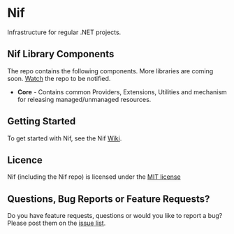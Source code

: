 # Nif
Infrastructure for regular .NET projects.

## Nif Library Components
The repo contains the following components. More libraries are coming soon. [Watch](https://github.com/kokhans/Nif/subscription) the repo to be notified.

* **Core** - Contains common Providers, Extensions, Utilities and mechanism for releasing managed/unmanaged resources.

## Getting Started
To get started with Nif, see the Nif [Wiki](https://github.com/kokhans/Nif/wiki).

## Licence
Nif (including the Nif repo) is licensed under the [MIT license](https://github.com/kokhans/Nif/blob/master/LICENSE)

## Questions, Bug Reports or Feature Requests?
Do you have feature requests, questions or would you like to report a bug? Please post them on the [issue list](https://github.com/kokhans/Nif/issues).